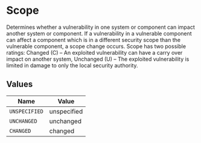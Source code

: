 # Scope

Determines whether a vulnerability in one system or component can impact another system or component. If a vulnerability in a vulnerable component can affect a component which is in a different security scope than the vulnerable component, a scope change occurs. Scope has two possible ratings: Changed (C) – An exploited vulnerability can have a carry over impact on another system, Unchanged (U) – The exploited vulnerability is limited in damage to only the local security authority.


## Values

| Name          | Value         |
| ------------- | ------------- |
| `UNSPECIFIED` | unspecified   |
| `UNCHANGED`   | unchanged     |
| `CHANGED`     | changed       |